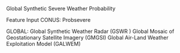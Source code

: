 Global Synthetic Severe Weather Probability 

Feature Input
CONUS:
Probsevere

GLOBAL:
Global Synthetic Weather Radar (GSWR )
Global Mosaic of Geostationary Satellite Imagery (GMGSI)
Global Air-Land Weather Exploitation Model (GALWEM)